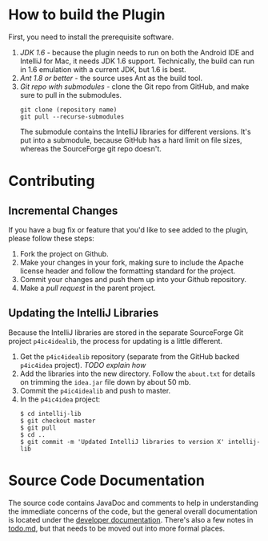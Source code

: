 # How to build the Plugin

First, you need to install the prerequisite software.

1. *JDK 1.6* - because the plugin needs to run on both the Android IDE and
   IntelliJ for Mac, it needs JDK 1.6 support.  Technically, the build can
   run in 1.6 emulation with a current JDK, but 1.6 is best.
1. *Ant 1.8 or better* - the source uses Ant as the build tool.
1. *Git repo with submodules* - clone the Git repo from GitHub, and make
   sure to pull in the submodules.
   ```
   git clone (repository name)
   git pull --recurse-submodules
   ```
   The submodule contains the IntelliJ libraries for different versions.
   It's put into a submodule, because GitHub has a hard limit on file
   sizes, whereas the SourceForge git repo doesn't.


# Contributing

## Incremental Changes

If you have a bug fix or feature that you'd like to see added to the plugin,
please follow these steps:

1. Fork the project on Github.
1. Make your changes in your fork, making sure to include the Apache license header
   and follow the formatting standard for the project.
1. Commit your changes and push them up into your Github repository.
1. Make a *pull request* in the parent project.


## Updating the IntelliJ Libraries

Because the IntelliJ libraries are stored in the separate SourceForge Git project
`p4ic4idealib`, the process for updating is a little different.
 
1. Get the `p4ic4idealib` repository (separate from the GitHub backed `p4ic4idea`
   project). *TODO explain how*
1. Add the libraries into the new directory.  Follow the `about.txt` for details on
   trimming the `idea.jar` file down by about 50 mb.
1. Commit the `p4ic4idealib` and push to master.
1. In the `p4ic4idea` project:
    ```
    $ cd intellij-lib
    $ git checkout master
    $ git pull
    $ cd ..
    $ git commit -m 'Updated IntelliJ libraries to version X' intellij-lib
    ```


# Source Code Documentation

The source code contains JavaDoc and comments to help in understanding the immediate
concerns of the code, but the general overall documentation is located under the
[developer documentation](plugin/docs/developers).
There's also a few notes in [todo.md](plugin/src/net/groboclown/idea/p4ic/vc/todo.md),
but that needs to be moved out into more formal places.
